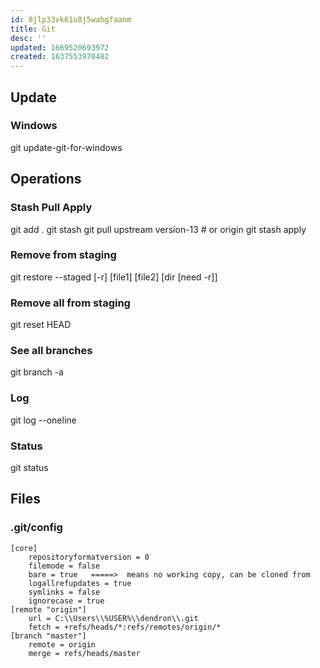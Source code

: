 ```yaml
---
id: 8jlp33vk61u8j5wabgfaanm
title: Git
desc: ''
updated: 1669520693972
created: 1637553970482
---
```

## Update
### Windows
git update-git-for-windows


## Operations
### Stash Pull Apply
git add .
git stash
git pull upstream version-13 # or origin
git stash apply

### Remove from staging
git restore --staged [-r] [file1] [file2] [dir [need -r]]
### Remove all from staging
git reset HEAD

### See all branches
git branch -a

### Log
git log --oneline

### Status
git status


## Files
### .git/config
```
[core]  
	repositoryformatversion = 0  
	filemode = false  
	bare = true   =====>  means no working copy, can be cloned from  
	logallrefupdates = true  
	symlinks = false  
	ignorecase = true  
[remote "origin"]  
	url = C:\\Users\\%USER%\\dendron\\.git  
	fetch = +refs/heads/*:refs/remotes/origin/*  
[branch "master"]  
	remote = origin  
	merge = refs/heads/master  
```
